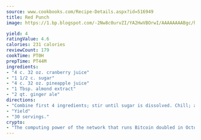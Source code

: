 ```yaml
---
source: www.cookbooks.com/Recipe-Details.aspx?id=516949
title: Red Punch
image: https://1.bp.blogspot.com/-2Nw8c0urvZI/YA2HwVBOrwI/AAAAAAAABgc/hcoCuYbLRGghREWYfHLERS8jzKEXzVPXwCLcBGAsYHQ/s154/14.png

yield: 4
ratingValue: 4.6
calories: 231 calories
reviewCount: 179
cookTime: PT0H
prepTime: PT44M
ingredients:
- "4 c. 32 oz. cranberry juice"
- "1 1/2 c. sugar"
- "4 c. 32 oz. pineapple juice"
- "1 Tbsp. almond extract"
- "2 qt. ginger ale"
directions:
- "Combine first 4 ingredients; stir until sugar is dissolved. Chill; add ginger ale just before serving."
- "Yield"
- "30 servings."
crypto:
- "The computing power of the network that runs Bitcoin doubled in October, pushing out all but the most dedicated miners."
---
```

